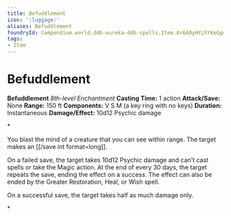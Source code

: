 ```yaml
---
title: Befuddlement
icon: ':luggage:'
aliases: Befuddlement
foundryId: Compendium.world.ddb-eureka-ddb-spells.Item.Ar6A9yHYLhYKeGg4
tags:
- Item
---
```


# Befuddlement

**Befuddlement**
_8th-level Enchantment_
**Casting Time:** 1 action
**Attack/Save:** None
**Range:** 150 ft
**Components:** V S M (a key ring with no keys)
**Duration:** Instantaneous
**Damage/Effect:** 10d12 Psychic damage

*<p>You blast the mind of a creature that you can see within range. The target makes an [[/save int format=long]].

On a failed save, the target takes 10d12 Psychic damage and can’t cast spells or take the Magic action. At the end of every 30 days, the target repeats the save, ending the effect on a success. The effect can also be ended by the Greater Restoration, Heal, or Wish spell.

On a successful save, the target takes half as much damage only.</p>*